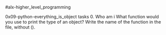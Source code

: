 #alx-higher_level_programming

 0x09-python-everything_is_object
tasks
0. Who am i
What function would you use to print the type of an object?
Write the name of the function in the file, without ().
